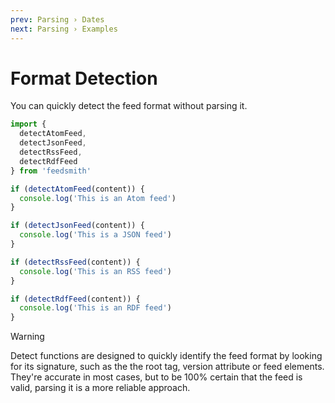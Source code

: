 ```yaml
---
prev: Parsing › Dates
next: Parsing › Examples
---
```


# Format Detection

You can quickly detect the feed format without parsing it.

```typescript
import {
  detectAtomFeed,
  detectJsonFeed,
  detectRssFeed,
  detectRdfFeed
} from 'feedsmith'

if (detectAtomFeed(content)) {
  console.log('This is an Atom feed')
}

if (detectJsonFeed(content)) {
  console.log('This is a JSON feed')
}

if (detectRssFeed(content)) {
  console.log('This is an RSS feed')
}

if (detectRdfFeed(content)) {
  console.log('This is an RDF feed')
}
```

> [!WARNING]
> Detect functions are designed to quickly identify the feed format by looking for its signature, such as the the root tag, version attribute or feed elements. They're accurate in most cases, but to be 100% certain that the feed is valid, parsing it is a more reliable approach.
